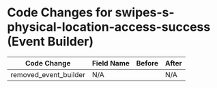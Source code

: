 # Code Changes for swipes-s-physical-location-access-success (Event Builder)

| Code Change | Field Name | Before | After |
|-------------|------------|--------|-------|
| removed_event_builder | N/A |  | N/A |